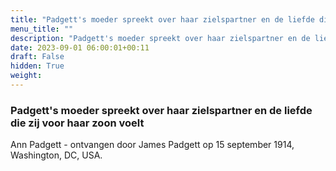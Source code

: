 ```yaml
---
title: "Padgett's moeder spreekt over haar zielspartner en de liefde die zij voor haar zoon voelt"
menu_title: ""
description: "Padgett's moeder spreekt over haar zielspartner en de liefde die zij voor haar zoon voelt"
date: 2023-09-01 06:00:01+00:11
draft: False
hidden: True
weight:
---
```

### Padgett's moeder spreekt over haar zielspartner en de liefde die zij voor haar zoon voelt

Ann Padgett - ontvangen door James Padgett op 15 september 1914, Washington, DC, USA.
